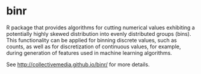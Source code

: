 binr
====

R package that provides algorithms for cutting numerical values
    exhibiting a potentially highly skewed distribution into evenly distributed
    groups (bins). This functionality can be applied for binning discrete
    values, such as counts, as well as for discretization of continuous values,
    for example, during generation of features used in machine learning
    algorithms.

See http://collectivemedia.github.io/binr/ for more details.
